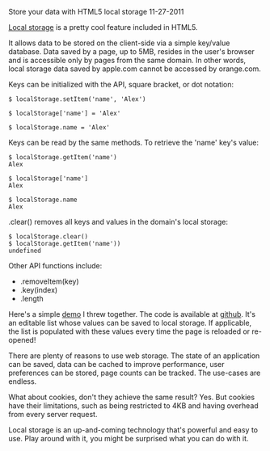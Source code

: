 Store your data with HTML5 local storage
11-27-2011    

[Local storage][3] is a pretty cool feature included in HTML5.

It allows data to be stored on the client-side via a simple key/value database. Data saved by a page, up to 5MB, resides in the user's browser and is accessible only by pages from the same domain. In other words, local storage data saved by apple.com cannot be accessed by orange.com.

Keys can be initialized with the API, square bracket, or dot notation:

<pre><code>$ localStorage.setItem('name', 'Alex')

$ localStorage['name'] = 'Alex'

$ localStorage.name = 'Alex'
</code></pre>

Keys can be read by the same methods. To retrieve the 'name' key's value:

<pre><code>$ localStorage.getItem('name')
Alex

$ localStorage['name']
Alex

$ localStorage.name
Alex
</code></pre>

.clear() removes all keys and values in the domain's local storage:

<pre><code>$ localStorage.clear()
$ localStorage.getItem('name'))
undefined
</code></pre>

Other API functions include:

* .removeItem(key)
* .key(index)
* .length

Here's a simple [demo][1] I threw together. The code is available at [github][2]. It's an editable list whose values can be saved to local storage. If applicable, the list is populated with these values every time the page is reloaded or re-opened!

There are plenty of reasons to use web storage. The state of an application can be saved, data can be cached to improve performance, user preferences can be stored, page counts can be tracked. The use-cases are endless.

What about cookies, don't they achieve the same result? Yes. But cookies have their limitations, such as being restricted to 4KB and having overhead from every server request.

Local storage is an up-and-coming technology that's powerful and easy to use. Play around with it, you might be surprised what you can do with it.

[1]: /localstorage_demo/
[2]: https://github.com/alexle/localstorage_demo
[3]: http://diveintohtml5.info/storage.html

